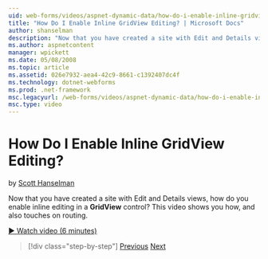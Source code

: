 ```yaml
---
uid: web-forms/videos/aspnet-dynamic-data/how-do-i-enable-inline-gridview-editing
title: "How Do I Enable Inline GridView Editing? | Microsoft Docs"
author: shanselman
description: "Now that you have created a site with Edit and Details views, how do you enable inline editing in a GridView control? This video shows you how, and also touc..."
ms.author: aspnetcontent
manager: wpickett
ms.date: 05/08/2008
ms.topic: article
ms.assetid: 026e7932-aea4-42c9-8661-c1392407dc4f
ms.technology: dotnet-webforms
ms.prod: .net-framework
msc.legacyurl: /web-forms/videos/aspnet-dynamic-data/how-do-i-enable-inline-gridview-editing
msc.type: video
---
```

How Do I Enable Inline GridView Editing?
====================
by [Scott Hanselman](https://github.com/shanselman)

Now that you have created a site with Edit and Details views, how do you enable inline editing in a **GridView** control? This video shows you how, and also touches on routing.

[&#9654; Watch video (6 minutes)](https://channel9.msdn.com/Blogs/ASP-NET-Site-Videos/how-do-i-enable-inline-gridview-editing)

> [!div class="step-by-step"]
> [Previous](your-first-scaffold-and-what-is-dynamic-data.md)
> [Next](how-do-i-change-how-my-fields-render.md)
